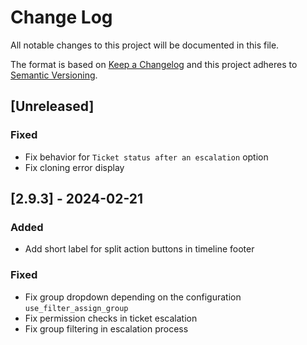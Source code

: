 # Change Log

All notable changes to this project will be documented in this file.

The format is based on [Keep a Changelog](http://keepachangelog.com/)
and this project adheres to [Semantic Versioning](http://semver.org/).

## [Unreleased]

### Fixed

- Fix behavior for ```Ticket status after an escalation``` option
- Fix cloning error display

## [2.9.3] - 2024-02-21

### Added

- Add short label for split action buttons in timeline footer

### Fixed

- Fix group dropdown depending on the configuration ```use_filter_assign_group```
- Fix permission checks in ticket escalation
- Fix group filtering in escalation process
